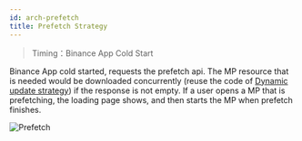 ```yaml
---
id: arch-prefetch
title: Prefetch Strategy
---
```

> Timing：Binance App Cold Start

Binance App cold started, requests the prefetch api. The MP resource that is needed would be downloaded concurrently (reuse the code of [Dynamic update strategy](https://docs.fe.devfdg.net/docs/nezha/arch-download)) if the response is not empty. If a user opens a MP that is prefetching, the loading page shows, and then starts the MP when prefetch finishes.

![Prefetch](https://static.devfdg.net/static/mono-static/docs-ui/img/arch/arch-prefetch.png)
